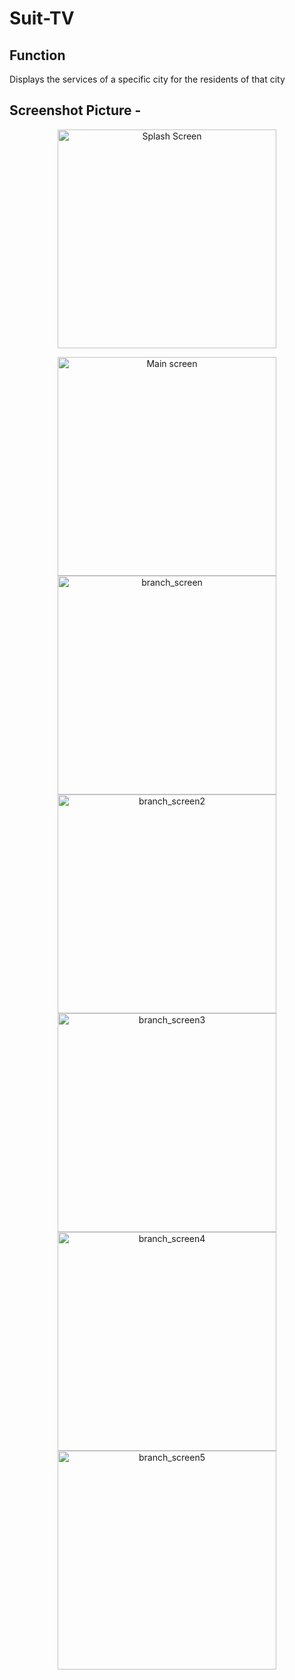 # Suit-TV
 ## Function
Displays the services of a specific city for the residents of that city
 
## Screenshot Picture -
<p align="center">
  <img src="https://github.com/azmiradi/sadatCity/blob/master/screens/splash_screen.png" width="350" title="Splash Screen">
 </p>
<p align="center">
   <img src="https://github.com/azmiradi/sadatCity/blob/master/screens/main_screen.png" width="350" title="Main screen">
   
  <img src="https://github.com/azmiradi/sadatCity/blob/master/screens/branch_screen.png" width="350" title="branch_screen"> 
  <img src="https://github.com/azmiradi/sadatCity/blob/master/screens/branch_screen.png" width="350" title="branch_screen2"> 
  <img src="https://github.com/azmiradi/sadatCity/blob/master/screens/branch_screen.png" width="350" title="branch_screen3"> 
  <img src="https://github.com/azmiradi/sadatCity/blob/master/screens/branch_screen.png" width="350" title="branch_screen4"> 
  <img src="https://github.com/azmiradi/sadatCity/blob/master/screens/branch_screen.png" width="350" title="branch_screen5"> 

</p>
